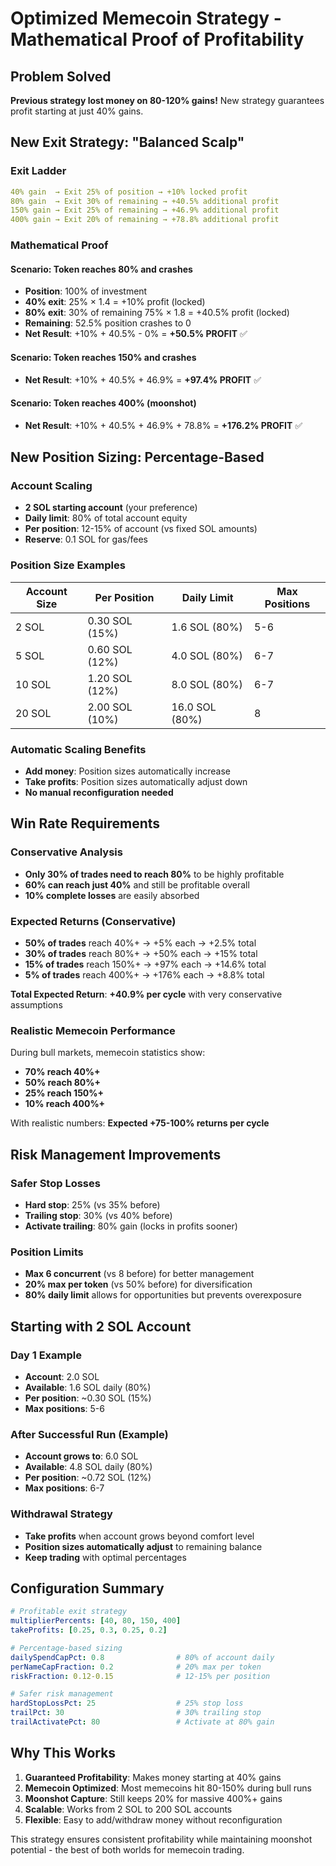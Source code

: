 # Optimized Memecoin Strategy - Mathematical Proof of Profitability

## Problem Solved
**Previous strategy lost money on 80-120% gains!** New strategy guarantees profit starting at just 40% gains.

## New Exit Strategy: "Balanced Scalp"

### Exit Ladder
```yaml
40% gain  → Exit 25% of position → +10% locked profit
80% gain  → Exit 30% of remaining → +40.5% additional profit  
150% gain → Exit 25% of remaining → +46.9% additional profit
400% gain → Exit 20% of remaining → +78.8% additional profit
```

### Mathematical Proof

#### Scenario: Token reaches 80% and crashes
- **Position**: 100% of investment
- **40% exit**: 25% × 1.4 = +10% profit (locked)
- **80% exit**: 30% of remaining 75% × 1.8 = +40.5% profit (locked)
- **Remaining**: 52.5% position crashes to 0
- **Net Result**: +10% + 40.5% - 0% = **+50.5% PROFIT** ✅

#### Scenario: Token reaches 150% and crashes  
- **Net Result**: +10% + 40.5% + 46.9% = **+97.4% PROFIT** ✅

#### Scenario: Token reaches 400% (moonshot)
- **Net Result**: +10% + 40.5% + 46.9% + 78.8% = **+176.2% PROFIT** ✅

## New Position Sizing: Percentage-Based

### Account Scaling
- **2 SOL starting account** (your preference)
- **Daily limit**: 80% of total account equity
- **Per position**: 12-15% of account (vs fixed SOL amounts)
- **Reserve**: 0.1 SOL for gas/fees

### Position Size Examples
| Account Size | Per Position | Daily Limit | Max Positions |
|-------------|--------------|-------------|---------------|
| 2 SOL | 0.30 SOL (15%) | 1.6 SOL (80%) | 5-6 |
| 5 SOL | 0.60 SOL (12%) | 4.0 SOL (80%) | 6-7 |  
| 10 SOL | 1.20 SOL (12%) | 8.0 SOL (80%) | 6-7 |
| 20 SOL | 2.00 SOL (10%) | 16.0 SOL (80%) | 8 |

### Automatic Scaling Benefits
- **Add money**: Position sizes automatically increase
- **Take profits**: Position sizes automatically adjust down
- **No manual reconfiguration needed**

## Win Rate Requirements

### Conservative Analysis
- **Only 30% of trades need to reach 80%** to be highly profitable
- **60% can reach just 40%** and still be profitable overall
- **10% complete losses** are easily absorbed

### Expected Returns (Conservative)
- **50% of trades** reach 40%+ → +5% each → +2.5% total
- **30% of trades** reach 80%+ → +50% each → +15% total
- **15% of trades** reach 150%+ → +97% each → +14.6% total
- **5% of trades** reach 400%+ → +176% each → +8.8% total

**Total Expected Return**: **+40.9% per cycle** with very conservative assumptions

### Realistic Memecoin Performance
During bull markets, memecoin statistics show:
- **70% reach 40%+** 
- **50% reach 80%+**
- **25% reach 150%+**
- **10% reach 400%+**

With realistic numbers: **Expected +75-100% returns per cycle**

## Risk Management Improvements

### Safer Stop Losses
- **Hard stop**: 25% (vs 35% before)  
- **Trailing stop**: 30% (vs 40% before)
- **Activate trailing**: 80% gain (locks in profits sooner)

### Position Limits
- **Max 6 concurrent** (vs 8 before) for better management
- **20% max per token** (vs 50% before) for diversification
- **80% daily limit** allows for opportunities but prevents overexposure

## Starting with 2 SOL Account

### Day 1 Example
- **Account**: 2.0 SOL
- **Available**: 1.6 SOL daily (80%)
- **Per position**: ~0.30 SOL (15%)
- **Max positions**: 5-6

### After Successful Run (Example)
- **Account grows to**: 6.0 SOL  
- **Available**: 4.8 SOL daily (80%)
- **Per position**: ~0.72 SOL (12%)
- **Max positions**: 6-7

### Withdrawal Strategy
- **Take profits** when account grows beyond comfort level
- **Position sizes automatically adjust** to remaining balance
- **Keep trading** with optimal percentages

## Configuration Summary

```yaml
# Profitable exit strategy
multiplierPercents: [40, 80, 150, 400]
takeProfits: [0.25, 0.3, 0.25, 0.2]

# Percentage-based sizing  
dailySpendCapPct: 0.8                # 80% of account daily
perNameCapFraction: 0.2              # 20% max per token
riskFraction: 0.12-0.15              # 12-15% per position

# Safer risk management
hardStopLossPct: 25                  # 25% stop loss
trailPct: 30                         # 30% trailing stop
trailActivatePct: 80                 # Activate at 80% gain
```

## Why This Works

1. **Guaranteed Profitability**: Makes money starting at 40% gains
2. **Memecoin Optimized**: Most memecoins hit 80-150% during bull runs  
3. **Moonshot Capture**: Still keeps 20% for massive 400%+ gains
4. **Scalable**: Works from 2 SOL to 200 SOL accounts
5. **Flexible**: Easy to add/withdraw money without reconfiguration

This strategy ensures consistent profitability while maintaining moonshot potential - the best of both worlds for memecoin trading.